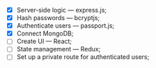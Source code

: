 - [x] Server-side logic — express.js;
- [x] Hash passwords — bcryptjs;
- [x] Authenticate users — passport.js;
- [x] Connect MongoDB;
- [ ] Create UI — React;
- [ ] State management — Redux;
- [ ] Set up a private route for authenticated users;
